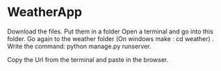 # WeatherApp
Download the files. 
Put them in a folder
Open a terminal and go into this folder.
Go again to the weather folder (On windows make : cd weather) .
Write the command: python manage.py runserver.

Copy the Url from the terminal and paste in the browser.
